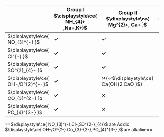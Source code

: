 
|                                     | Group I<br>$\displaystyle\ce{ NH_{4}+ ,Na+,K+}$ | Group II<br>$\displaystyle\ce{ Mg^{2}+, Ca+ }$<br> | Group III<br>$\displaystyle\ce{ Al_{3}+ }$ | TM<br>$\displaystyle\ce{Ag^{2}+,Zn^{2}+,Fb^{2}+}$ |
| ----------------------------------- | ----------------------------------------------- | -------------------------------------------------- | ------------------------------------------ | ------------------------------------------------- |
| $\displaystyle\ce{ NO_{3}^{-} }$    | **✓**                                           | **✓**                                              | **✓**                                      | **✓**                                             |
| $\displaystyle\ce{ Cl^{-} }$        | **✓**                                           | **✓**                                              | **✓**                                      | **✓(✕$\displaystyle\ce{ PbCl,AgCl }$)**           |
| $\displaystyle\ce{ SO^{2}_{4}- }$   | **✓**                                           | **✓**                                              | **✓**                                      | **✓(✕$\displaystyle\ce{ PbSO_{4},AgSO_{4} }$)**   |
| $\displaystyle\ce{ OH-/O^{2}^{-} }$ | **✓**                                           | ✕(✓$\displaystyle\ce{ Ca(OH)2,CaO }$)              | ✕                                          | ✕                                                 |
| $\displaystyle\ce{ CO_{3}^{2-} }$   | **✓**                                           | ✕                                                  | ✕                                          | ✕                                                 |
| $\displaystyle\ce{ PO_{4}^{3-} }$   | **✓**                                           | ✕                                                  | ✕                                          | ✕                                                 |
==$\displaystyle\ce{ NO_{3}^{-},Cl-,SO^{2-}_{4}}$ are Acidic
$\displaystyle\ce{ OH-/O^{2-}.Co_{3}^{2-},PO_{4}^{3-} }$ are alkaline==
